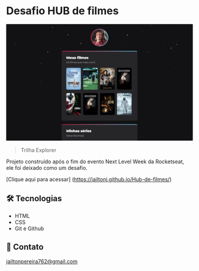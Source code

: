 # Desafio HUB de filmes

![preview](./.github/preview.png)

> Trilha Explorer

Projeto construído após o fim do evento Next Level Week da Rocketseat, ele foi deixado como um desafio.

[Clique aqui para acessar] (https://jailtonj.github.io/Hub-de-filmes/)

## 🛠 Tecnologias

- HTML
- CSS
- Git e Github

## 📩 Contato

jailtonpereira762@gmail.com
